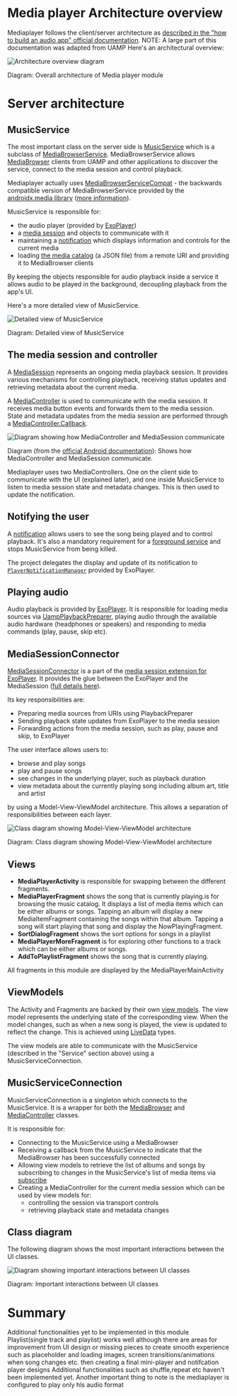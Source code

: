 # Media player Architecture overview

Mediaplayer follows the client/server architecture as [described in the "how to build an audio app" official documentation](https://developer.android.com/guide/topics/media-apps/audio-app/building-an-audio-app).
NOTE: A large part of this documentation was adapted from UAMP
Here's an architectural overview:

![Architecture overview diagram](images/3-architecture-overview.png "Architecture overview")

Diagram: Overall architecture of Media player module


# Server architecture  

## MusicService

The most important class on the server side is [MusicService](https://github.com/android/uamp/blob/master/common/src/main/java/com/example/android/uamp/media/MusicService.kt) which is a subclass of [MediaBrowserService](https://developer.android.com/reference/android/service/media/MediaBrowserService). MediaBrowserService allows [MediaBrowser](https://developer.android.com/guide/topics/media-apps/audio-app/building-a-mediabrowser-client.html) clients from UAMP and other applications to discover the service, connect to the media session and control playback.   

Mediaplayer actually uses [MediaBrowserServiceCompat](https://developer.android.com/reference/androidx/media/MediaBrowserServiceCompat.html) - the backwards compatible version of MediaBrowserService provided by the [androidx.media library](https://developer.android.com/reference/androidx/media/package-summary) ([more information](https://medium.com/androiddevelopers/mediabrowserservicecompat-and-the-modern-media-playback-app-7959a5196d90)).

MusicService is responsible for: 

*   the audio player (provided by [ExoPlayer](https://exoplayer.dev/))
*   a [media session](https://developer.android.com/guide/topics/media-apps/working-with-a-media-session) and objects to communicate with it 
*   maintaining a [notification](https://developer.android.com/guide/topics/ui/notifiers/notifications) which displays information and controls for the current media
*   loading [the media catalog](https://storage.googleapis.com/uamp/catalog.json) (a JSON file) from a remote URI and providing it to MediaBrowser clients

By keeping the objects responsible for audio playback inside a service it allows audio to be played in the background, decoupling playback from the app's UI.

Here's a more detailed view of MusicService.

![Detailed view of MusicService](images/4-MusicService.png "Detailed view of MusicService")

Diagram: Detailed view of MusicService


## The media session and controller

A [MediaSession](https://developer.android.com/guide/topics/media-apps/working-with-a-media-session.html#top_of_page) represents an ongoing media playback session. It provides various mechanisms for controlling playback, receiving status updates and retrieving metadata about the current media. 

A [MediaController](https://developer.android.com/reference/android/support/v4/media/session/MediaControllerCompat.html) is used to communicate with the media session. It receives media button events and forwards them to the media session. State and metadata updates from the media session are performed through a [MediaController.Callback](https://developer.android.com/reference/android/support/v4/media/session/MediaControllerCompat.Callback.html).

![Diagram showing how MediaController and MediaSession communicate](images/5-MediaController.png "Diagram showing how MediaController and MediaSession communicate")

Diagram (from the [official Android documentation](https://developer.android.com/guide/topics/media-apps/media-apps-overview#mediasession-and-mediacontroller)): Shows how MediaController and MediaSession communicate. 

Mediaplayer uses two MediaControllers. One on the client side to communicate with the UI (explained later), and one inside MusicService to listen to media session state and metadata changes. This is then used to update the notification.


## Notifying the user

A [notification](https://developer.android.com/guide/topics/ui/notifiers/notifications.html) allows users to see the song being played and to control playback. It's also a mandatory requirement for a [foreground service](https://developer.android.com/guide/components/services#Foreground) and stops MusicService from being killed. 

The project delegates the display and update of its notification to [`PlayerNotificationManager`](https://exoplayer.dev/doc/reference/index.html?com/google/android/exoplayer2/ui/PlayerNotificationManager.html) provided by ExoPlayer.

## Playing audio

Audio playback is provided by [ExoPlayer](https://exoplayer.dev/). It is responsible for loading media sources via [UampPlaybackPreparer](https://github.com/android/uamp/blob/master/common/src/main/java/com/example/android/uamp/media/UampPlaybackPreparer.kt), playing audio through the available audio hardware (headphones or speakers) and responding to media commands (play, pause, skip etc). 


## MediaSessionConnector

[MediaSessionConnector](https://exoplayer.dev/doc/reference/com/google/android/exoplayer2/ext/mediasession/MediaSessionConnector.html) is a part of the [media session extension for ExoPlayer](https://github.com/google/ExoPlayer/tree/release-v2/extensions/mediasession). It provides the glue between the ExoPlayer and the MediaSession ([full details here](https://medium.com/google-exoplayer/the-mediasession-extension-for-exoplayer-82b9619deb2d)). 

Its key responsibilities are:  



*   Preparing media sources from URIs using PlaybackPreparer
*   Sending playback state updates from ExoPlayer to the media session
*   Forwarding actions from the media session, such as play, pause and skip, to ExoPlayer

The user interface allows users to:

*   browse and play songs
*   play and pause songs
*   see changes in the underlying player, such as playback duration
*   view metadata about the currently playing song including album art, title and artist

 by using a Model-View-ViewModel architecture. This allows a separation of responsibilities between each layer.

![Class diagram showing Model-View-ViewModel architecture](images/9-mvvm.png "Class diagram showing UAMP's Model-View-ViewModel architecture")

Diagram: Class diagram showing Model-View-ViewModel architecture

## Views


*   **MediaPlayerActivity** is responsible for swapping between the different fragments.
*   **MediaPlayerFragment** shows the song that is currently playing.is for browsing the music catalog. It displays a list of media items which can be either albums or songs. Tapping an album will display a new MediaItemFragment containing the songs within that album. Tapping a song will start playing that song and display the NowPlayingFragment.
*   **SortDialogFragment** shows the sort options for songs in a playlist
*   **MediaPlayerMoreFragment** is for exploring other functions to a track which can be either albums or songs.
*   **AddToPlaylistFragment** shows the song that is currently playing.


All fragments in this module  are displayed by the MediaPlayerMainActivity

## ViewModels

The Activity and Fragments are backed by their own [view models](https://developer.android.com/topic/libraries/architecture/viewmodel). The view model represents the underlying state of the corresponding view. When the model changes, such as when a new song is played, the view is updated to reflect the change. This is achieved using [LiveData](https://developer.android.com/topic/libraries/architecture/livedata) types.

The view models are able to communicate with the MusicService (described in the "Service" section above) using a MusicServiceConnection.  


## MusicServiceConnection

MusicServiceConnection is a singleton which connects to the MusicService. It is a wrapper for both the [MediaBrowser](https://developer.android.com/reference/android/support/v4/media/MediaBrowserCompat) and [MediaController](https://developer.android.com/reference/android/support/v4/media/session/MediaControllerCompat) classes. 

It is responsible for: 

*   Connecting to the MusicService using a MediaBrowser
*   Receiving a callback from the MusicService to indicate that the MediaBrowser has been successfully connected
*   Allowing view models to retrieve the list of albums and songs by subscribing to changes in the MusicService's list of media items via [subscribe](https://developer.android.com/reference/android/support/v4/media/MediaBrowserCompat#subscribe(java.lang.String,%20android.os.Bundle,%20android.support.v4.media.MediaBrowserCompat.SubscriptionCallback))
*   Creating a MediaController for the current media session which can be used by view models for: 
    *   controlling the session via transport controls
    *   retrieving playback state and metadata changes


## Class diagram

The following diagram shows the most important interactions between the UI classes.

![Diagram showing important interactions between UI classes](images/12-ui-class-diagram.png "Diagram showing important interactions between UI classes")

Diagram: Important interactions between UI classes


# Summary
Additional functionalities yet to be implemented in this module
Playlist(single track and playlist) works well although there are areas for improvement from UI design or missing pieces to create smooth experience such as placeholder and loading images,
                                                                                                                          screen transitions/animations when song changes etc.
                                                                                                                          then creating a final mini-player and notifcation player designs
Additional functionalities such as shuffle,repeat etc haven't been implemented yet.
Another important thing to note is the mediaplayer is configured to play only hls audio format



